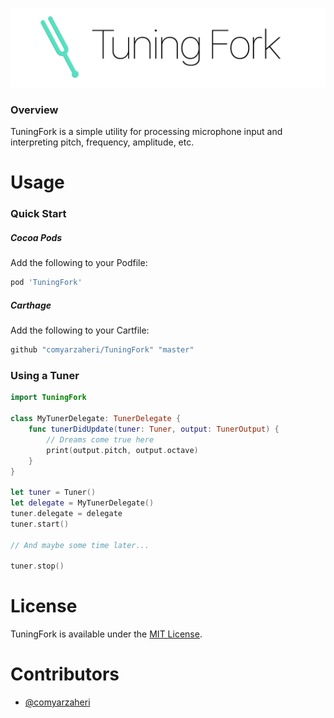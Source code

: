 ![](header.png)

### Overview

TuningFork is a simple utility for processing microphone input and interpreting pitch, frequency, amplitude, etc. 

# Usage 

### Quick Start

##### Cocoa Pods

Add the following to your Podfile:

```ruby
pod 'TuningFork'
```
##### Carthage 

Add the following to your Cartfile:

```ruby
github "comyarzaheri/TuningFork" "master"
```

### Using a Tuner

```swift
import TuningFork

class MyTunerDelegate: TunerDelegate {
	func tunerDidUpdate(tuner: Tuner, output: TunerOutput) {
		// Dreams come true here
		print(output.pitch, output.octave) 
	}
}

let tuner = Tuner()
let delegate = MyTunerDelegate()
tuner.delegate = delegate
tuner.start()

// And maybe some time later...

tuner.stop()

```

# License 

TuningFork is available under the [MIT License](LICENSE).

# Contributors

* [@comyarzaheri](https://github.com/comyarzaheri)
